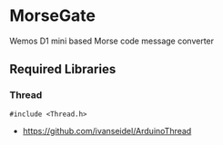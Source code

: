 MorseGate
=========

Wemos D1 mini based Morse code message converter

Required Libraries
------------------

### Thread

```
#include <Thread.h>
```

* https://github.com/ivanseidel/ArduinoThread


